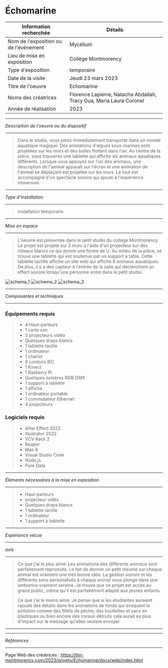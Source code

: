
# Échomarine #

|Information recherchée | Détails |
| ------------- | ------------- |
|Nom de l'exposition ou de l'événement  | Mycélium |
| Lieu de mise en exposition |Collège Montmorency |
|Type d'exposition  | temporaire  |
| Date de la visite  | Jeudi 23 mars 2023 |
|Titre de l'oeuvre  | Echomarine |
|Noms des créatrices  | Florence Lapierre, Natacha Abdallah, Tracy Gua, Maria Laura Coronel  |
| Année de réalisation  | 2023 |
____________________________________________________________________________________________________________________________________________________
*Description de l'oeuvre ou du dispositif*
_____________________________________________________________________________________________________________________________________________________
> Dans le studio, vous serez immédiatement transporté dans un monde aquatique magique. Des animations d'algues sous-marines sont projetées sur les murs et des bulles flottent dans l'air. Au centre de la pièce, vous trouverez une tablette qui affiche six animaux aquatiques différents. Lorsque vous appuyez sur l'un des animaux, une description de l'animal apparaît sur l'écran et une animation de l'animal se déplaçant est projetée sur les murs. Le tout est accompagné d'un spectacle sonore qui ajoute à l'expérience immersive.


_____________________________________________________________________________________________________________________________________________________
*Type d'installation*
_____________________________________________________________________________________________________________________________________________________

> installation temporaire
    
_____________________________________________________________________________________________________________________________________________________    
*Mise en espace*
_____________________________________________________________________________________________________________________________________________________
> L'oeuvre est présentée dans le petit studio du collège Montmorency. Le projet est projeté sur 3 murs à l'aide d'un projecteur sur des rideaux blancs 
ce qui donne une forme de U. Au milieu de la pièce, se trouve une tablette qui est soutenue par un support à table. Cette tablette tactille affiche un site web qui affiche 6 animaux aquatiques. De plus, il y a des capteur à l'entrée de la salle qui déclenchent un effect sonore lorsqu'une personne entre dans le petit studio.

![schema_1](Photos/echomarine_schema_1.png)
![schema_2](Photos/echomarine_schema_2.png)
![schema_3](Photos/echomarine_schema_3.png)
_____________________________________________________________________________________________________________________________________________________
*Composantes et techniques*
_____________________________________________________________________________________________________________________________________________________
 ### Équipements requis ###

> - 4 Haut-parleurs
> - 1 carte son
> - 3 projecteurs vidéo
> - Quelques draps blancs 
> - 1 tablette tactile
> - 1 ordinateur
> - 1 chariot
> - 8 cordons IEC
> - 1 Kinect
> - 1 Rasberry Pi
> - Quelques lumières RGB DMX
> - 1 support à tablette
> - 1 affiche
> - 1 ordinateur portable
> - 1 commutateur Ethernet
> - 4 projecteurs


 ### Logiciels requis ###
> - After Effect 2022
> - Illustrator 2022
> - VCV Rack 2
> - Reaper
> - Max 8
> - Visual Studio Code
> - Node.js
> - Pure Data

_____________________________________________________________________________________________________________________________________________________
*Éléments nécessaires à la mise en exposition*
_____________________________________________________________________________________________________________________________________________________
> -  Haut-parleurs
> -  projecteur vidéo
> - Quelques draps blancs 
> - 1 tablette tactile
> - 1 ordinateur
> - 1 support à tablette
_____________________________________________________________________________________________________________________________________________________
*Expérience vécue*
_____________________________________________________________________________________________________________________________________________________ 
*avis*
_____________________________________________________________________________________________________________________________________________________
> Ce que j'ai le plus aimé: Les animations des différents animaux sont parfaitement reproduite. Le fait de donner un petit résumé sur chaque animal est vraiment une très bonne idée. La gestion sonore et les différents sons personalisés à chaque animal nous plonge dans une ambiance vraiment seraine. Je trouve que ce projet est accès au grand public, même qu'il est parfaitement adapté aux jeunes enfants.
> 
> Ce que j'ai le moins aimé: Je pense que si les étudiantes auraient rajouté des détails dans les animations de fonds qui évoquent la pollution comme des fillets de pêche, des bouteilles et sacs en plastiques ou bien encore des coraux détruits cela aurait eu plus d'impact sur le message qu'elles veulent envoyer
_____________________________________________________________________________________________________________________________________________________

_____________________________________________________________________________________________________________________________________________________
*Références*
_____________________________________________________________________________________________________________________________________________________
Page Web des créatrices :  https://tim-montmorency.com/2023/projets/Echomarine/docs/web/index.html
